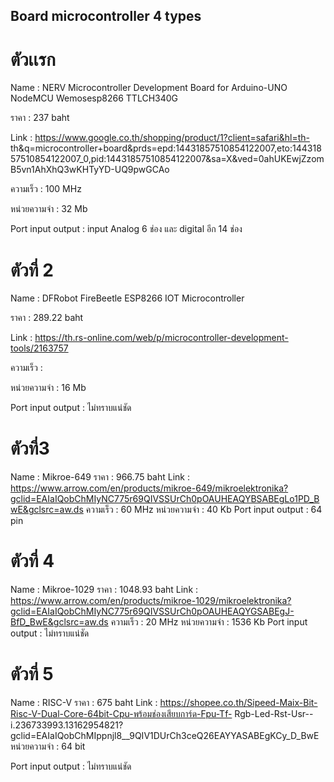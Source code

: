 ##    Board microcontroller 4 types
# ตัวเเรก
Name :  NERV Microcontroller Development Board for Arduino-UNO NodeMCU Wemosesp8266       TTLCH340G

ราคา :  237 baht

Link :    https://www.google.co.th/shopping/product/1?client=safari&hl=th-  th&q=microcontroller+board&prds=epd:14431857510854122007,eto:14431857510854122007_0,pid:14431857510854122007&sa=X&ved=0ahUKEwjZzomB5vn1AhXhQ3wKHTyYD-UQ9pwGCAo

ความเร็ว : 100 MHz

หน่วยความจำ :  32 Mb

Port input output :  input Analog 6 ช่อง
                                และ digital อีก 14 ช่อง

# ตัวที่ 2

Name :  DFRobot FireBeetle ESP8266 IOT Microcontroller

ราคา  : 289.22  baht

Link : https://th.rs-online.com/web/p/microcontroller-development-tools/2163757

ความเร็ว  : 

หน่วยความจำ :  16 Mb

Port input output :  ไม่ทราบแน่ชัด


# ตัวที่3
Name  : Mikroe-649
ราคา :  966.75 baht
Link :  https://www.arrow.com/en/products/mikroe-649/mikroelektronika?gclid=EAIaIQobChMIyNC775r69QIVSSUrCh0pOAUHEAQYBSABEgLo1PD_BwE&gclsrc=aw.ds
ความเร็ว : 60 MHz
หน่วยความจำ :  40 Kb
Port input output :  64 pin


# ตัวที่ 4
Name :  Mikroe-1029
ราคา :   1048.93 baht
Link :   https://www.arrow.com/en/products/mikroe-1029/mikroelektronika?gclid=EAIaIQobChMIyNC775r69QIVSSUrCh0pOAUHEAQYGSABEgJ-BfD_BwE&gclsrc=aw.ds
ความเร็ว :   20 MHz
หน่วยความจำ  :  1536 Kb
Port input output :   ไม่ทราบแน่ชัด


# ตัวที่ 5
Name : RISC-V
ราคา :  675 baht
Link : https://shopee.co.th/Sipeed-Maix-Bit-Risc-V-Dual-Core-64bit-Cpu-พร้อมช่องเสียบการ์ด-Fpu-Tf-  Rgb-Led-Rst-Usr--i.236733993.13162954821?gclid=EAIaIQobChMIppnjl8__9QIV1DUrCh3ceQ26EAYYASABEgKCy_D_BwE
หน่วยความจำ  : 64 bit

Port input output :   ไม่ทราบแน่ชัด

